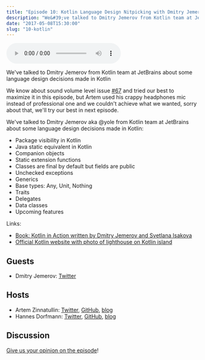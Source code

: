 ```yaml
---
title: "Episode 10: Kotlin Language Design Nitpicking with Dmitry Jemerov from JetBrains"
description: "We&#39;ve talked to Dmitry Jemerov from Kotlin team at JetBrains about some language design decisions made in Kotlin"
date: "2017-05-08T15:30:00"
slug: "10-kotlin"
---
```

<audio controls preload="metadata">
  <source src="https://artemzin.com/static/thecontext/episodes/The.Context.episode.10.mp3" type="audio/mpeg">
</audio>

We've talked to Dmitry Jemerov from Kotlin team at JetBrains about some language design decisions made in Kotlin

We know about sound volume level issue [#67](https://github.com/artem-zinnatullin/TheContext-Podcast/issues/67) and tried our best to maximize it in this episode, but Artem used his crappy headphones mic instead of professional one and we couldn't achieve what we wanted, sorry about that, we'll try our best in next episode.

We've talked to Dmitry Jemerov aka @yole from Kotlin team at JetBrains about some language design decisions made in Kotlin:

 - Package visibility in Kotlin
 - Java static equivalent in Kotlin
 - Companion objects
 - Static extension functions
 - Classes are final by default but fields are public
 - Unchecked exceptions
 - Generics
 - Base types: Any, Unit, Nothing
 - Traits
 - Delegates
 - Data classes
 - Upcoming features

Links:

 - [Book: Kotlin in Action written by Dmitry Jemerov and Svetlana Isakova](https://www.manning.com/books/kotlin-in-action)
 - [Official Kotlin website with photo of lighthouse on Kotlin island](http://kotlinlang.org/)


## Guests

* Dmitry Jemerov: [Twitter](https://twitter.com/intelliyole)

## Hosts

* Artem Zinnatullin: [Twitter](https://twitter.com/artem_zin), [GitHub](https://github.com/artem-zinnatullin), [blog](https://artemzin.com)
* Hannes Dorfmann: [Twitter](https://twitter.com/sockeqwe), [GitHub](https://github.com/sockeqwe), [blog](http://hannesdorfmann.com)

## Discussion

[Give us your opinion on the episode](https://github.com/artem-zinnatullin/TheContext-Podcast/issues/68)!
